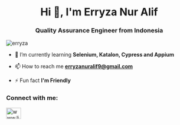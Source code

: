 <h1 align="center">Hi 👋, I'm Erryza Nur Alif</h1>
<h3 align="center">Quality Assurance Engineer from Indonesia</h3>

<p align="left"> <img src="https://komarev.com/ghpvc/?username=erryza&label=Profile%20views&color=0e75b6&style=flat" alt="erryza" /> </p>

- 🌱 I’m currently learning **Selenium, Katalon, Cypress and Appium**

- 📫 How to reach me **erryzanuralif9@gmail.com**

- ⚡ Fun fact **I'm Friendly**

<h3 align="left">Connect with me:</h3>
<p align="left">
<a href="https://linkedin.com/in/www.linkedin.com/in/erryzanuralif" target="blank"><img align="center" src="https://raw.githubusercontent.com/rahuldkjain/github-profile-readme-generator/master/src/images/icons/Social/linked-in-alt.svg" alt="www.linkedin.com/in/erryzanuralif" height="30" width="40" /></a>
</p>
